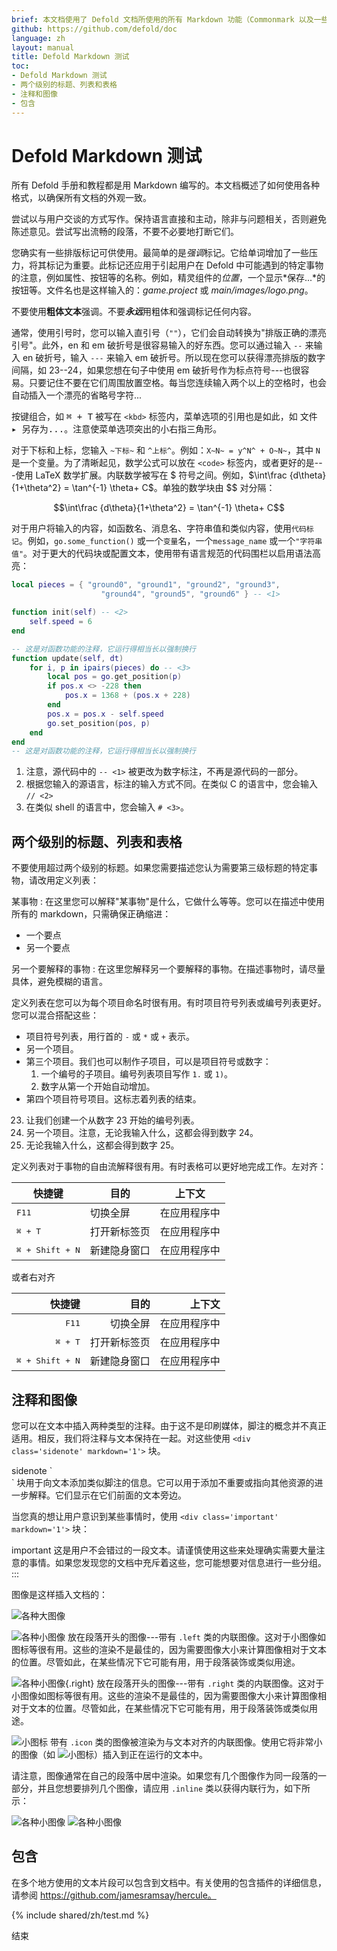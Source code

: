 ```yaml
---
brief: 本文档使用了 Defold 文档所使用的所有 Markdown 功能（Commonmark 以及一些扩展）。
github: https://github.com/defold/doc
language: zh
layout: manual
title: Defold Markdown 测试
toc:
- Defold Markdown 测试
- 两个级别的标题、列表和表格
- 注释和图像
- 包含
---
```


# Defold Markdown 测试

所有 Defold 手册和教程都是用 Markdown 编写的。本文档概述了如何使用各种格式，以确保所有文档的外观一致。

尝试以与用户交谈的方式写作。保持语言直接和主动，除非与问题相关，否则避免陈述意见。尝试写出流畅的段落，不要不必要地打断它们。

您确实有一些排版标记可供使用。最简单的是*强调*标记。它给单词增加了一些压力，将其标记为重要。此标记还应用于引起用户在 Defold 中可能遇到的特定事物的注意，例如属性、按钮等的名称。例如，精灵组件的*位置*，一个显示*保存...*的按钮等。文件名也是这样输入的：*game.project* 或 *main/images/logo.png*。

不要使用**粗体文本**强调。不要***永远***用粗体和强调标记任何内容。

通常，使用引号时，您可以输入直引号（`""`），它们会自动转换为"排版正确的漂亮引号"。此外，en 和 em 破折号是很容易输入的好东西。您可以通过输入 `--` 来输入 en 破折号，输入 `---` 来输入 em 破折号。所以现在您可以获得漂亮排版的数字间隔，如 23--24，如果您想在句子中使用 em 破折号作为标点符号---也很容易。只要记住不要在它们周围放置空格。每当您连续输入两个以上的空格时，也会自动插入一个漂亮的省略号字符...

按键组合，如 <kbd>⌘ + T</kbd> 被写在 `<kbd>` 标签内，菜单选项的引用也是如此，如 <kbd>文件 ▸ 另存为...</kbd>。注意使菜单选项突出的小右指三角形。

对于下标和上标，您输入 `~下标~` 和 `^上标^`。例如：<code>X~N~ = y^N^ + O~N~</code>，其中 `N` 是一个变量。为了清晰起见，数学公式可以放在 `<code>` 标签内，或者更好的是---使用 LaTeX 数学扩展。内联数学被写在 $ 符号之间。例如，$\int\frac {d\theta}{1+\theta^2} = \tan^{-1} \theta+ C$。单独的数学块由 $$ 对分隔：

```math
\int\frac {d\theta}{1+\theta^2} = \tan^{-1} \theta+ C
```

对于用户将输入的内容，如函数名、消息名、字符串值和类似内容，使用`代码标记`。例如，`go.some_function()` 或一个`变量`名，一个`message_name` 或一个`"字符串值"`。对于更大的代码块或配置文本，使用带有语言规范的代码围栏以启用语法高亮：

```lua
local pieces = { "ground0", "ground1", "ground2", "ground3",
                    "ground4", "ground5", "ground6" } -- <1>

function init(self) -- <2>
    self.speed = 6
end

-- 这是对函数功能的注释，它运行得相当长以强制换行
function update(self, dt)
    for i, p in ipairs(pieces) do -- <3>
        local pos = go.get_position(p)
        if pos.x <> -228 then
            pos.x = 1368 + (pos.x + 228)
        end
        pos.x = pos.x - self.speed
        go.set_position(pos, p)
    end
end
-- 这是对函数功能的注释，它运行得相当长以强制换行
```
1. 注意，源代码中的 `-- <1>` 被更改为数字标注，不再是源代码的一部分。
2. 根据您输入的源语言，标注的输入方式不同。在类似 C 的语言中，您会输入 `// <2>`
3. 在类似 shell 的语言中，您会输入 `# <3>`。

## 两个级别的标题、列表和表格

不要使用超过两个级别的标题。如果您需要描述您认为需要第三级标题的特定事物，请改用定义列表：

某事物
: 在这里您可以解释"某事物"是什么，它做什么等等。您可以在描述中使用所有的 markdown，只需确保正确缩进：
  - 一个要点
  - 另一个要点

另一个要解释的事物
: 在这里您解释另一个要解释的事物。在描述事物时，请尽量具体，避免模糊的语言。

定义列表在您可以为每个项目命名时很有用。有时项目符号列表或编号列表更好。您可以混合搭配这些：

- 项目符号列表，用行首的 `-` 或 `*` 或 `+` 表示。
- 另一个项目。
- 第三个项目。我们也可以制作子项目，可以是项目符号或数字：
    1. 一个编号的子项目。编号列表项目写作 `1.` 或 `1)`。
    2. 数字从第一个开始自动增加。
- 第四个项目符号项目。这标志着列表的结束。

23. 让我们创建一个从数字 23 开始的编号列表。
1. 另一个项目。注意，无论我输入什么，这都会得到数字 24。
0. 无论我输入什么，这都会得到数字 25。

定义列表对于事物的自由流解释很有用。有时表格可以更好地完成工作。左对齐：

| 快捷键                  | 目的               | 上下文        |
| ------------------------- | --------------------- | -------------- |
| <kbd>F11</kbd>            | 切换全屏     | 在应用程序中 |
| <kbd>⌘ + T</kbd>         | 打开新标签页        | 在应用程序中 |
| <kbd>⌘ + Shift + N</kbd> | 新建隐身窗口  | 在应用程序中 |

或者右对齐

| 快捷键                  | 目的               | 上下文        |
| ------------------------: | --------------------: | -------------: |
| <kbd>F11</kbd>            | 切换全屏     | 在应用程序中 |
| <kbd>⌘ + T</kbd>         | 打开新标签页        | 在应用程序中 |
| <kbd>⌘ + Shift + N</kbd> | 新建隐身窗口  | 在应用程序中 |

## 注释和图像

您可以在文本中插入两种类型的注释。由于这不是印刷媒体，脚注的概念并不真正适用。相反，我们将注释与文本保持在一起。对这些使用 `<div class='sidenote' markdown='1'>` 块。

</div> sidenote
`<div class='sidenote' markdown='1'>` 块用于向文本添加类似脚注的信息。它可以用于添加不重要或指向其他资源的进一步解释。它们显示在它们前面的文本旁边。
</div>

当您真的想让用户意识到某些事情时，使用 `<div class='important' markdown='1'>` 块：

</div> important
这是用户不会错过的一段文本。请谨慎使用这些来处理确实需要大量注意的事情。如果您发现您的文档中充斥着这些，您可能想要对信息进行一些分组。
:::

图像是这样插入文档的：

![各种大图像](/manuals/images/test/large.png)

![各种小图像](/manuals/images/test/tiny.png) 放在段落开头的图像---带有 `.left` 类的内联图像。这对于小图像如图标等很有用。这些的渲染不是最佳的，因为需要图像大小来计算图像相对于文本的位置。尽管如此，在某些情况下它可能有用，用于段落装饰或类似用途。

![各种小图像](/manuals/images/test/tiny.png){.right} 放在段落开头的图像---带有 `.right` 类的内联图像。这对于小图像如图标等很有用。这些的渲染不是最佳的，因为需要图像大小来计算图像相对于文本的位置。尽管如此，在某些情况下它可能有用，用于段落装饰或类似用途。

![小图标](/manuals/images/test/icon.svg) 带有 `.icon` 类的图像被渲染为与文本对齐的内联图像。使用它将非常小的图像（如 ![小图标](/manuals/images/test/icon.svg)）插入到正在运行的文本中。

请注意，图像通常在自己的段落中居中渲染。如果您有几个图像作为同一段落的一部分，并且您想要排列几个图像，请应用 `.inline` 类以获得内联行为，如下所示：

![各种小图像](/manuals/images/test/small.png)
![各种小图像](/manuals/images/test/small.png)

## 包含

在多个地方使用的文本片段可以包含到文档中。有关使用的包含插件的详细信息，请参阅 https://github.com/jamesramsay/hercule。

{% include shared/zh/test.md %}

结束